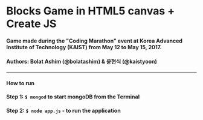 # Blocks Game in HTML5 canvas + Create JS


#### Game made during the "Coding Marathon" event at Korea Advanced Institute of Technology (KAIST) from May 12 to May 15, 2017. 
#### Authors: Bolat Ashim (@bolatashim) & 윤현식 (@kaistyoon)


---

#### How to run

#### Step 1: `$ mongod`  to start mongoDB from the Terminal<br />
#### Step 2: `$ node app.js` - to run the application<br />




